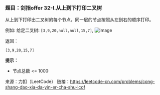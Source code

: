 ### 题目：剑指offer 32-I.从上到下打印二叉树
从上到下打印出二叉树的每个节点，同一层的节点按照从左到右的顺序打印。

例如:
给定二叉树: `[3,9,20,null,null,15,7]`,
![image](https://user-images.githubusercontent.com/41363767/159421045-3fd1eddc-aac1-48d1-bd29-14546ee9b139.png)

返回：
```
[3,9,20,15,7]
```
**提示：**
- 节点总数 <= 1000

来源：力扣（LeetCode）
链接：https://leetcode-cn.com/problems/cong-shang-dao-xia-da-yin-er-cha-shu-lcof
